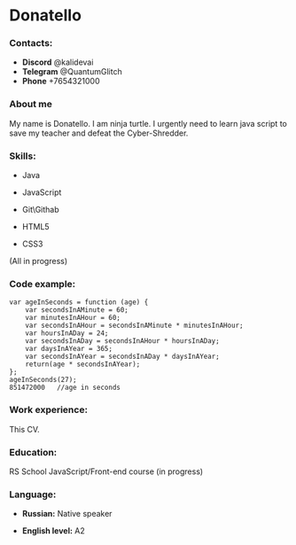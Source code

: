 # **Donatello**


### **Contacts:** 


* **Discord** @kalidevai
* **Telegram** @QuantumGlitch
* **Phone** +7654321000


### **About me**


My name is Donatello. I am ninja turtle. I urgently need to learn java script to save my teacher and defeat the Cyber-Shredder.

### **Skills:**


* Java

* JavaScript

* Git\Githab

* HTML5

* CSS3 

(All in progress)

### **Code example:**


```
var ageInSeconds = function (age) {
	var secondsInAMinute = 60;
	var minutesInAHour = 60;
	var secondsInAHour = secondsInAMinute * minutesInAHour;
	var hoursInADay = 24;
	var secondsInADay = secondsInAHour * hoursInADay;
	var daysInAYear = 365;
	var secondsInAYear = secondsInADay * daysInAYear;
	return(age * secondsInAYear);
};
ageInSeconds(27);
851472000   //age in seconds
```

### **Work experience:**


This CV.

### **Education:**


RS School JavaScript/Front-end course (in progress)

### **Language:**


* **Russian:** Native speaker

* **English level:** A2
